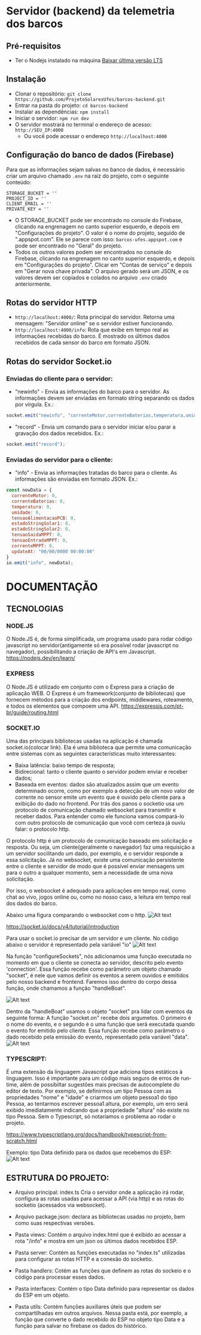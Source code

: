 # Servidor (backend) da telemetria dos barcos

## Pré-requisitos
- Ter o Nodejs instalado na máquina [Baixar última versão LTS](https://nodejs.org/en)

## Instalação
- Clonar o repositório: `git clone https://github.com/ProjetoSolaresUfes/barcos-backend.git`
- Entrar na pasta do projeto: `cd barcos-backend`
- Instalar as dependências: `npm install`
- Iniciar o servidor: `npm run dev`
- O servidor mostrará no terminal o endereço de acesso: `http://SEU_IP:4000`
  - Ou você pode acessar o endereço `http://localhost:4000`

## Configuração do banco de dados (Firebase)
Para que as informações sejam salvas no banco de dados, é necessário criar um arquivo chamado `.env` na raiz do projeto, com o seguinte conteúdo:
```
STORAGE_BUCKET = ''
PROJECT_ID = ''
CLIENT_EMAIL = ''
PRIVATE_KEY = ''
```
- O STORAGE_BUCKET pode ser encontrado no console do Firebase, clicando na engrenagem no canto superior esquerdo, e depois em "Configurações do projeto". O valor é o nome do projeto, seguido de ".appspot.com". Ele se parece com isso: `barcos-ufes.appspot.com` e pode ser encontrado no "Geral" do projeto.
- Todos os outros valores podem ser encontrados no console do Firebase, clicando na engrenagem no canto superior esquerdo, e depois em "Configurações do projeto". Clicar em "Contas de serviço" e depois em "Gerar nova chave privada". O arquivo gerado será um JSON, e os valores devem ser copiados e colados no arquivo `.env` criado anteriormente.

## Rotas do servidor HTTP
- `http://localhost:4000/`: Rota principal do servidor. Retorna uma mensagem: "Servidor online" se o servidor estiver funcionando.
- `http://localhost:4000/info`: Rota que exibe em tempo real as informações recebidas do barco. É mostrado os últimos dados recebidos de cada sensor do barco em formato JSON.

## Rotas do servidor Socket.io
### Enviadas do cliente para o servidor:
- "newinfo" - Envia as informações do barco para o servidor. As informações devem ser enviadas em formato string separando os dados por vírgula. Ex.: 
```js
socket.emit("newinfo", "correnteMotor,correnteBaterias,temperatura,umidade,tensaoAlimentacaoPCB,estadoStringSolar1,estadoStringSolar2,tensaoSaidaMPPT,tensaoEntradaMPPT,correnteMPPT");
```
- "record" - Envia um comando para o servidor iniciar e/ou parar a gravação dos dados recebidos. Ex.: 
```js
socket.emit("record");
```

### Enviadas do servidor para o cliente:
- "info" - Envia as informações tratadas do barco para o cliente. As informações são enviadas em formato JSON. Ex.: 
```js
const newData = {
  correnteMotor: 0,
  correnteBaterias: 0,
  temperatura: 0,
  umidade: 0,
  tensaoAlimentacaoPCB: 0,
  estadoStringSolar1: 0,
  estadoStringSolar2: 0,
  tensaoSaidaMPPT: 0,
  tensaoEntradaMPPT: 0,
  correnteMPPT: 0,
  updateAt: "00/00/0000 00:00:00"
}
io.emit("info", newData);
```

# DOCUMENTAÇÃO

## TECNOLOGIAS

### NODE.JS

O Node.JS é, de forma simplificada, um programa usado para rodar código javascript no servidor(antigamente só era possível rodar javascript no navegador), possibilitando a criação de API's em Javascript.
https://nodejs.dev/en/learn/

### EXPRESS

O Node.JS é utilizado em conjunto com o Express para a criação de aplicação WEB. O Express é um framework(conjunto de bibliotecas) que fornecem métodos para a criação dos endpoints, middlewares, roteamento, e todos os elementos que compoem uma API.
https://expressjs.com/pt-br/guide/routing.html

### SOCKET.IO

Uma das principais bibliotecas usadas na aplicação é chamada socket.io(colocar link). Ela é uma biblioteca que permite uma comunicação entre sistemas com as seguintes características muito interessantes:
- Baixa latência: baixo tempo de resposta;
- Bidirecional: tanto o cliente quanto o servidor podem enviar e receber dados;
- Baseada em eventos: dados são atualizados assim que um evento determinado ocorre, como por exemplo a detecção de um novo valor de corrente no sensor emite um evento que é ouvido pelo cliente para a exibição do dado no frontend.
Por trás dos panos o socketio usa um protocolo de comunicação chamado websocket para transmitir e receber dados. Para entender como ele funciona vamos compará-lo com outro protocolo de comunicação que você com certeza já ouviu falar: o protocolo http.

O protocolo http é um protocolo de comunicação baseado em solicitação e resposta. Ou seja, um cliente(geralmente o navegador) faz uma requisição a um servidor socilitando um dado, por exemplo, e o servidor responde a essa solicitação. Já no websocket, existe uma comunicação persistente entre o cliente e servidor de modo que é possível enviar mensagens um para o outro a qualquer momento, sem a necessidade de uma nova solicitação. 

Por isso, o websocket é adequado para aplicações em tempo real, como chat ao vivo, jogos online ou, como no nosso caso, a leitura em tempo real dos dados do barco. 

Abaixo uma figura comparando o websocket com o http.
![Alt text](imagens-documentacao/image.png)

https://socket.io/docs/v4/tutorial/introduction

Para usar o socket.io precisar de um servidor e um cliente. No código abaixo o servidor é representado pela variável "io"
![Alt text](imagens-documentacao/image-1.png)

Na função "configureSockets", nós adicionamos uma função executada no momento em que o cliente se conecta ao servidor, descrito pelo evento 'connection'. Essa função recebe como parâmetro um objeto chamado "socket", é nele que vamos definir os eventos a serem ouvidos e emitidos pelo nosso backend e frontend. Faremos isso dentro do corpo dessa função, onde chamamos a função "handleBoat".

![Alt text](imagens-documentacao/image-2.png)

Dentro da "handleBoat" usamos o objeto "socket" pra lidar com eventos da seguinte forma:
A função "socket.on" recebe dois argumetos. O primeiro é o nome do evento, e o segundo é o uma função que será executada quando o evento for emitido pelo cliente. Essa função recebe como parâmetro o dado recebido pela emissão do evento, representado pela variável "data".
![Alt text](imagens-documentacao/image-3.png)

### TYPESCRIPT:

É uma extensão da linguagem Javascript que adiciona tipos estáticos à linguagem. Isso é importante para um código mais seguro de erros de run-time, além de possibiltar sugestões mais precisas de autocomplete do editor de texto. Por exemplo, se definirmos um tipo Pessoa com as propriedades "nome" e  "idade" e criarmos um objeto pessoa1 do tipo Pessoa, ao tentarmos escrever pessoa1.altura, por exemplo, um erro será exibido imediatamente indicando que a propriedade "altura" não existe no tipo Pessoa. Sem o Typescript, só notaríamos o problema ao rodar o projeto.

https://www.typescriptlang.org/docs/handbook/typescript-from-scratch.html

Exemplo: tipo Data definido para os dados que recebemos do ESP:
![Alt text](imagens-documentacao/image-4.png)

## ESTRUTURA DO PROJETO:

- Arquivo principal: index.ts
Cria o servidor onde a aplicação irá rodar, configura as rotas usadas para acessar a API (via http) e as rotas do socketio (acessados via websocket).

- Arquivo package.json: declara as bibliotecas usadas no projeto, bem como suas respectivas versões.

- Pasta views:
Contém o arquivo index.html que é exibido ao acessar a rota "/info" e mostra em um json os últimos dados recebidos ESP.

- Pasta server:
Contém as funções executadas no "index.ts" utilizadas para configurar as rotas HTTP  e a conexão do socketio.

- Pasta handlers:
Cotém as funções que definem as rotas do sockeio e o código para processar esses dados.

- Pasta interfaces:
Contém o tipo Data definido para representar os dados do ESP em um objeto.

- Pasta utils:
Contém funções auxiliares úteis que podem ser compartilhadas em outros arquivos.
Nessa pasta está, por exemplo, a função que converte o dado recebido do ESP no objeto tipo Data e a função para salvar no firebase os dados do histórico.
